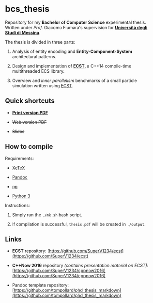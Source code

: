 # bcs_thesis

Repository for my **Bachelor of Computer Science** experimental thesis. Written under *Prof.* Giacomo Fiumara's supervision for [**Università degli Studi di Messina**](https://unime.it).

The thesis is divided in three parts:

1. Analysis of entity encoding and **Entity-Component-System** architectural patterns. 

2. Design and implementation of [**ECST**](https://github.com/SuperV1234/ecst), a C++14 compile-time multithreaded ECS library.

3. Overview and *inner parallelism* benchmarks of a small particle simulation written using [ECST](https://github.com/SuperV1234/ecst).


## Quick shortcuts

* [**Print version PDF**](https://github.com/SuperV1234/bcs_thesis/blob/master/final/print_version.pdf)

* ~~Web version PDF~~

* ~~Slides~~


## How to compile

Requirements:

* [XeTeX](https://www.sharelatex.com/learn/XeLaTeX)

* [Pandoc](http://pandoc.org/)

* [pp](https://github.com/CDSoft/pp)

* [Python 3](https://www.python.org/)

Instructions:

1. Simply run the `./mk.sh` bash script.

2. If compilation is successful, `thesis.pdf` will be created in `./output`.



## Links

* **ECST** repository:
[https://github.com/SuperV1234/ecst](https://github.com/SuperV1234/ecst)

* **C++Now 2016** repository *(contains presentation material on ECST)*:
[https://github.com/SuperV1234/cppnow2016](https://github.com/SuperV1234/cppnow2016)

* Pandoc template repository: [https://github.com/tompollard/phd_thesis_markdown](https://github.com/tompollard/phd_thesis_markdown)
